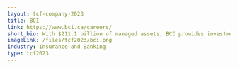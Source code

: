 ```yaml
---
layout: tcf-company-2023
title: BCI
link: https://www.bci.ca/careers/
short_bio: With $211.1 billion of managed assets, BCI provides investment management services to British Columbia’s public sector. Our role is to generate investment returns that will help our institutional clients build a financially secure future. With our global outlook, we seek investment opportunities that will meet our clients’ risk and return requirements over time. This compels us to integrate long-term environmental, social, and governance (ESG) matters into our investment decisions and activities. BCI is invested in public and private equity; infrastructure and renewable resources; fixed income and private debt; as well as real estate equity and real estate debt through our independently operated platform company QuadReal Property Group.
imageLink: /files/tcf2023/bci.png
industry: Insurance and Banking
type: tcf2023
---
```


